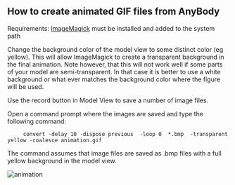 ## How to create animated GIF files from AnyBody

Requirements: [ImageMagick](http://www.imagemagick.org/) must be installed and added to the system path

Change the background color of the model view to some distinct color (eg yellow). This will allow ImageMagick to create a transparent background in the final animation. Note however, that this will not work well if some parts of your model are semi-transparent. In that case it is better to use a white background or what ever matches the background color where the figure will be used.

Use the record button in Model View to save a number of image files.

Open a command prompt where the images are saved and type the following command:
```
     convert -delay 10 -dispose previous  -loop 0  *.bmp  -transparent yellow -coalesce animation.gif
```

The command assumes that image files are saved as .bmp files with a full yellow background in the model view.

![animation](https://cloud.githubusercontent.com/assets/22542671/20790319/2dccf012-b7b8-11e6-9d8d-42ffa2b98b4e.gif)